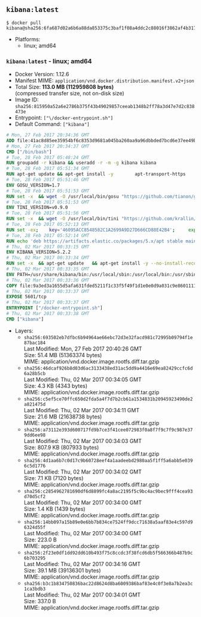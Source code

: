 ## `kibana:latest`

```console
$ docker pull kibana@sha256:6fa687d02a6b6a88da853375c3baf1f08a4ddc2c88016f3862af4b317d4228df
```

-	Platforms:
	-	linux; amd64

### `kibana:latest` - linux; amd64

-	Docker Version: 1.12.6
-	Manifest MIME: `application/vnd.docker.distribution.manifest.v2+json`
-	Total Size: **113.0 MB (112959808 bytes)**  
	(compressed transfer size, not on-disk size)
-	Image ID: `sha256:815950a52a6e2786b375f43b49029857ceeab1348b2ff78a3d47e7d2c838473e`
-	Entrypoint: `["\/docker-entrypoint.sh"]`
-	Default Command: `["kibana"]`

```dockerfile
# Mon, 27 Feb 2017 20:34:36 GMT
ADD file:41ac8d85ee35954bf6c8353d9681a045ba260aa9a96dbbded7bcd6e37ee49bea in / 
# Mon, 27 Feb 2017 20:34:37 GMT
CMD ["/bin/bash"]
# Tue, 28 Feb 2017 05:48:24 GMT
RUN groupadd -r kibana && useradd -r -m -g kibana kibana
# Tue, 28 Feb 2017 05:51:34 GMT
RUN apt-get update && apt-get install -y 		apt-transport-https 		ca-certificates 		wget 		libfontconfig 		libfreetype6 	--no-install-recommends && rm -rf /var/lib/apt/lists/*
# Tue, 28 Feb 2017 05:51:46 GMT
ENV GOSU_VERSION=1.7
# Tue, 28 Feb 2017 05:51:53 GMT
RUN set -x 	&& wget -O /usr/local/bin/gosu "https://github.com/tianon/gosu/releases/download/$GOSU_VERSION/gosu-$(dpkg --print-architecture)" 	&& wget -O /usr/local/bin/gosu.asc "https://github.com/tianon/gosu/releases/download/$GOSU_VERSION/gosu-$(dpkg --print-architecture).asc" 	&& export GNUPGHOME="$(mktemp -d)" 	&& gpg --keyserver ha.pool.sks-keyservers.net --recv-keys B42F6819007F00F88E364FD4036A9C25BF357DD4 	&& gpg --batch --verify /usr/local/bin/gosu.asc /usr/local/bin/gosu 	&& rm -r "$GNUPGHOME" /usr/local/bin/gosu.asc 	&& chmod +x /usr/local/bin/gosu 	&& gosu nobody true
# Tue, 28 Feb 2017 05:51:53 GMT
ENV TINI_VERSION=v0.9.0
# Tue, 28 Feb 2017 05:51:56 GMT
RUN set -x 	&& wget -O /usr/local/bin/tini "https://github.com/krallin/tini/releases/download/$TINI_VERSION/tini" 	&& wget -O /usr/local/bin/tini.asc "https://github.com/krallin/tini/releases/download/$TINI_VERSION/tini.asc" 	&& export GNUPGHOME="$(mktemp -d)" 	&& gpg --keyserver ha.pool.sks-keyservers.net --recv-keys 6380DC428747F6C393FEACA59A84159D7001A4E5 	&& gpg --batch --verify /usr/local/bin/tini.asc /usr/local/bin/tini 	&& rm -r "$GNUPGHOME" /usr/local/bin/tini.asc 	&& chmod +x /usr/local/bin/tini 	&& tini -h
# Tue, 28 Feb 2017 05:52:13 GMT
RUN set -ex; 	key='46095ACC8548582C1A2699A9D27D666CD88E42B4'; 	export GNUPGHOME="$(mktemp -d)"; 	gpg --keyserver ha.pool.sks-keyservers.net --recv-keys "$key"; 	gpg --export "$key" > /etc/apt/trusted.gpg.d/elastic.gpg; 	rm -r "$GNUPGHOME"; 	apt-key list
# Tue, 28 Feb 2017 05:52:14 GMT
RUN echo 'deb https://artifacts.elastic.co/packages/5.x/apt stable main' > /etc/apt/sources.list.d/kibana.list
# Thu, 02 Mar 2017 00:33:15 GMT
ENV KIBANA_VERSION=5.2.2
# Thu, 02 Mar 2017 00:33:34 GMT
RUN set -x 	&& apt-get update 	&& apt-get install -y --no-install-recommends kibana=$KIBANA_VERSION 	&& rm -rf /var/lib/apt/lists/* 		&& sed -ri "s!^(\#\s*)?(server\.host:).*!\2 '0.0.0.0'!" /etc/kibana/kibana.yml 	&& grep -q "^server\.host: '0.0.0.0'\$" /etc/kibana/kibana.yml 		&& sed -ri "s!^(\#\s*)?(elasticsearch\.url:).*!\2 'http://elasticsearch:9200'!" /etc/kibana/kibana.yml 	&& grep -q "^elasticsearch\.url: 'http://elasticsearch:9200'\$" /etc/kibana/kibana.yml
# Thu, 02 Mar 2017 00:33:35 GMT
ENV PATH=/usr/share/kibana/bin:/usr/local/sbin:/usr/local/bin:/usr/sbin:/usr/bin:/sbin:/bin
# Thu, 02 Mar 2017 00:33:36 GMT
COPY file:9a3ed3a1655d5afa631fded5211f1c33f5f49f1d1e0e0d9a031c9e8601111f05 in / 
# Thu, 02 Mar 2017 00:33:37 GMT
EXPOSE 5601/tcp
# Thu, 02 Mar 2017 00:33:37 GMT
ENTRYPOINT ["/docker-entrypoint.sh"]
# Thu, 02 Mar 2017 00:33:38 GMT
CMD ["kibana"]
```

-	Layers:
	-	`sha256:693502eb7dfbc6b94964ae66ebc72d3e32facd981c72995b09794f1e87bac184`  
		Last Modified: Mon, 27 Feb 2017 20:40:26 GMT  
		Size: 51.4 MB (51363374 bytes)  
		MIME: application/vnd.docker.image.rootfs.diff.tar.gzip
	-	`sha256:46dcaf926b8d03d6ac3133438ed31ac5dd9a4416e69ea82429ccfc6d6a28b5cb`  
		Last Modified: Thu, 02 Mar 2017 00:34:05 GMT  
		Size: 4.3 KB (4343 bytes)  
		MIME: application/vnd.docker.image.rootfs.diff.tar.gzip
	-	`sha256:c5ef5ce70ffc650d2fda5a4f7d7b2cb61a1534831b20945923490de2a821475d`  
		Last Modified: Thu, 02 Mar 2017 00:34:11 GMT  
		Size: 21.6 MB (21638738 bytes)  
		MIME: application/vnd.docker.image.rootfs.diff.tar.gzip
	-	`sha256:a73112e393d600717fd9b7ce3f41cee072983f0a8f7f9c7f9c987e379dd6ee98`  
		Last Modified: Thu, 02 Mar 2017 00:34:03 GMT  
		Size: 807.9 KB (807933 bytes)  
		MIME: application/vnd.docker.image.rootfs.diff.tar.gzip
	-	`sha256:4d1aa6b7c0d17c9b60728eef4a1aadeebd2980aa5f1ff5a6abb5e0396c5d1776`  
		Last Modified: Thu, 02 Mar 2017 00:34:02 GMT  
		Size: 7.1 KB (7120 bytes)  
		MIME: application/vnd.docker.image.rootfs.diff.tar.gzip
	-	`sha256:c2854962781690df6d8899fc4a8ac2195f5c9bc4ac9bec9fff4cea93d70d5cf2`  
		Last Modified: Thu, 02 Mar 2017 00:34:00 GMT  
		Size: 1.4 KB (1439 bytes)  
		MIME: application/vnd.docker.image.rootfs.diff.tar.gzip
	-	`sha256:14bb097a15b89e0e6bb7b834ce7524ff9dcc71638a5aaf83e4c597d96324d55f`  
		Last Modified: Thu, 02 Mar 2017 00:34:00 GMT  
		Size: 223.0 B  
		MIME: application/vnd.docker.image.rootfs.diff.tar.gzip
	-	`sha256:2f23e0df1dd92dd610b493f75c8ccdc3f38fcd6db5f566366b487b9c6b703295`  
		Last Modified: Thu, 02 Mar 2017 00:34:16 GMT  
		Size: 39.1 MB (39136301 bytes)  
		MIME: application/vnd.docker.image.rootfs.diff.tar.gzip
	-	`sha256:b3c1b834750836bac22d8624d8ba6009386baf83e4c0f3e8a7b2ea3c1ca3bdb3`  
		Last Modified: Thu, 02 Mar 2017 00:34:01 GMT  
		Size: 337.0 B  
		MIME: application/vnd.docker.image.rootfs.diff.tar.gzip
